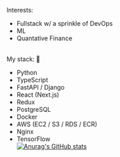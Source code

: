 Interests:
- Fullstack w/ a sprinkle of DevOps
- ML
- Quantative Finance

\
My stack: 📖 
- Python
- TypeScript
- FastAPI / Django
- React (Next.js)
- Redux
- PostgreSQL
- Docker
- AWS (EC2 / S3 / RDS / ECR)
- Nginx
- TensorFlow
\
[![Anurag's GitHub stats](https://github-readme-stats.vercel.app/api?username=nicky-LV)](https://github.com/anuraghazra/github-readme-stats)
